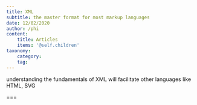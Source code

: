 ```yaml
---
title: XML
subtitle: the master format for most markup languages
date: 12/02/2020
author: /phi
content:
    title: Articles
    items: '@self.children'
taxonomy:
    category: 
    tag: 
---
```


understanding the fundamentals of XML will facilitate other languages like HTML, SVG

===


